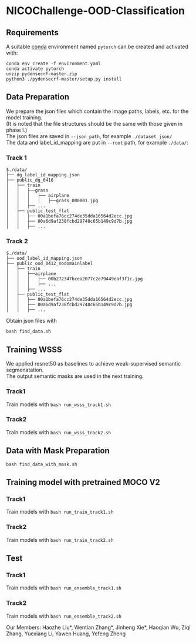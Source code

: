 # NICOChallenge-OOD-Classification


## Requirements
A suitable [conda](https://conda.io/) environment named `pytorch` can be created
and activated with:

```
conda env create -f environment.yaml
conda activate pytorch
unzip pydensecrf-master.zip
python3 ./pydensecrf-master/setup.py install
```

## Data Preparation
We prepare the json files which contain the image paths, labels, etc. for the model training.  
(It is noted that the file structures should be the same with those given in phase I.)  
The json files are saved in `--json_path`, for example `./dataset_json/`  
The data and label_id_mapping are put in `--root` path, for example `./data/`:  

### Track 1
```
$./data/
├── dg_label_id_mapping.json
├── public_dg_0416
│   ├── train
│   │   ├──grass
│   │   │   ├── airplane
│   │   │   │   ├──grass_000001.jpg
│   │   ├── ...
│   ├── public_test_flat
│   │   ├── 00a1befa76cc274de35dda16564d2ecc.jpg
│   │   ├── 00a6d9af238fcbd29748c65b149c9d7b.jpg
│   │   ├── ...
```
### Track 2
```
$./data/
├── ood_label_id_mapping.json
├── public_ood_0412_nodomainlabel
│   ├── train
│   │   ├──airplane
│   │   │   ├── 00b272347bcea2077c2e79449eaf3f1c.jpg
│   │   │   ├── ...
│   │   ├── ...
│   ├── public_test_flat
│   │   ├── 00a1befa76cc274de35dda16564d2ecc.jpg
│   │   ├── 00a6d9af238fcbd29748c65b149c9d7b.jpg
│   │   ├── ...
```
Obtain json files with
```
bash find_data.sh
```

## Training WSSS
We applied resnet50 as baselines to achieve weak-supervised semantic segmenatation.  
The output semantic masks are used in the next training. 

### Track1 
Train models with `bash run_wsss_track1.sh`  

### Track2
Train models with `bash run_wsss_track2.sh`

## Data with Mask Preparation
```
bash find_data_with_mask.sh
```
## Training model with pretrained MOCO V2 
### Track1 
Train models with `bash run_train_track1.sh`
### Track2
Train models with `bash run_train_track2.sh`

## Test 
### Track1 
Train models with `bash run_ensemble_track1.sh`
### Track2
Train models with `bash run_ensemble_track2.sh`


Our Members:
Haozhe Liu*, Wentian Zhang*, Jinheng Xie*, Haoqian Wu, Ziqi Zhang, Yuexiang Li, Yawen Huang, Yefeng Zheng
